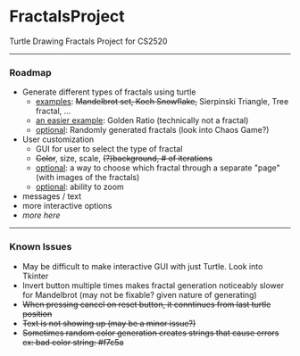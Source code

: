 # FractalsProject
Turtle Drawing Fractals Project for CS2520
***
### Roadmap
- Generate different types of fractals using turtle
  - <ins>examples</ins>: ~~Mandelbrot set, Koch Snowflake,~~ Sierpinski Triangle, Tree fractal, ...
  - <ins>an easier example</ins>: Golden Ratio (technically not a fractal)
  - <ins>optional</ins>: Randomly generated fractals (look into Chaos Game?)
- User customization
  - GUI for user to select the type of fractal
  - ~~Color~~, size, scale, ~~(?)background, # of iterations~~
  - <ins>optional</ins>: a way to choose which fractal through a separate "page" (with images of the fractals)
  - <ins>optional</ins>: ability to zoom
- messages / text
- more interactive options
- *more here*
***
### Known Issues
- May be difficult to make interactive GUI with just Turtle. Look into Tkinter
- Invert button multiple times makes fractal generation noticeably slower for Mandelbrot (may not be fixable? given nature of generating)
- ~~When pressing cancel on reset button, it conntinues from last turtle position~~
- ~~Text is not showing up (may be a minor issue?)~~
- ~~Sometimes random color generation creates strings that cause errors ex: bad color string: #f7c5a~~